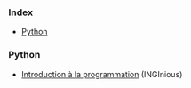 ### Index

* [Python](#python)


### Python

* [Introduction à la programmation](https://self-learning.info.ucl.ac.be/index/info1-exercises) (INGInious)


